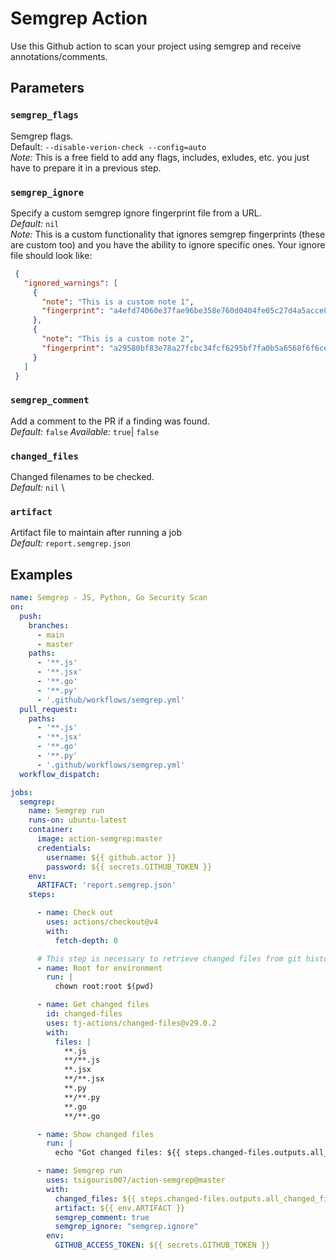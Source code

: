 # Semgrep Action

Use this Github action to scan your project using semgrep and receive annotations/comments. 

## Parameters

### `semgrep_flags`

Semgrep flags. \
Default: `--disable-verion-check --config=auto` \
*Note:* This is a free field to add any flags, includes, exludes, etc. you just have to prepare it in a previous step.

### `semgrep_ignore`

Specify a custom semgrep ignore fingerprint file from a URL. \
*Default:* `nil` \
*Note:* This is a custom functionality that ignores semgrep fingerprints (these are custom too) and you have the ability to ignore specific ones. Your ignore file should look like:
```json
 {
   "ignored_warnings": [
     {
       "note": "This is a custom note 1",
       "fingerprint": "a4efd74060e37fae96be358e760d0404fe05c27d4a5acce8581277e84301fff5"
     },
     {
       "note": "This is a custom note 2",
       "fingerprint": "a29580bf83e78a27fcbc34fcf6295bf7fa0b5a6568f6f6ce4bfb67c65cfa7fab"
     }
   ]
 }
```

### `semgrep_comment`

Add a comment to the PR if a finding was found. \
*Default:* `false`
*Available:* `true`| `false`

### `changed_files`

Changed filenames to be checked. \
*Default:* `nil` \

### `artifact`

Artifact file to maintain after running a job \
*Default:* `report.semgrep.json`

## Examples
```yml
name: Semgrep - JS, Python, Go Security Scan
on:
  push:
    branches:
      - main
      - master
    paths:
      - '**.js'
      - '**.jsx'
      - '**.go'
      - '**.py'
      - '.github/workflows/semgrep.yml'
  pull_request:
    paths:
      - '**.js'
      - '**.jsx'
      - '**.go'
      - '**.py'
      - '.github/workflows/semgrep.yml'
  workflow_dispatch:

jobs:
  semgrep:
    name: Semgrep run
    runs-on: ubuntu-latest
    container:
      image: action-semgrep:master
      credentials:
        username: ${{ github.actor }}
        password: ${{ secrets.GITHUB_TOKEN }}
    env:
      ARTIFACT: 'report.semgrep.json'
    steps:

      - name: Check out
        uses: actions/checkout@v4
        with:
          fetch-depth: 0

      # This step is necessary to retrieve changed files from git history apparently
      - name: Root for environment
        run: |
          chown root:root $(pwd)

      - name: Get changed files
        id: changed-files
        uses: tj-actions/changed-files@v29.0.2
        with:
          files: |
            **.js
            **/**.js
            **.jsx
            **/**.jsx
            **.py
            **/**.py
            **.go
            **/**.go

      - name: Show changed files
        run: |
          echo "Got changed files: ${{ steps.changed-files.outputs.all_changed_files }}"

      - name: Semgrep run
        uses: tsigouris007/action-semgrep@master
        with:
          changed_files: ${{ steps.changed-files.outputs.all_changed_files }}
          artifact: ${{ env.ARTIFACT }}
          semgrep_comment: true
          semgrep_ignore: "semgrep.ignore"
        env:
          GITHUB_ACCESS_TOKEN: ${{ secrets.GITHUB_TOKEN }}
```

